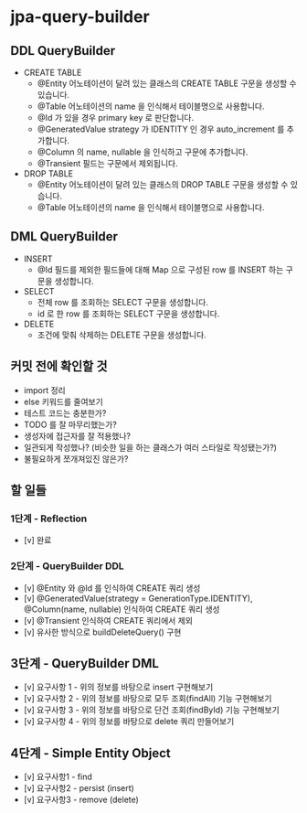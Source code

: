 # jpa-query-builder

## DDL QueryBuilder

* CREATE TABLE
    * @Entity 어노테이션이 달려 있는 클래스의 CREATE TABLE 구문을 생성할 수 있습니다.
    * @Table 어노테이션의 name 을 인식해서 테이블명으로 사용합니다.
    * @Id 가 있을 경우 primary key 로 판단합니다.
    * @GeneratedValue strategy 가 IDENTITY 인 경우 auto_increment 를 추가합니다.
    * @Column 의 name, nullable 을 인식하고 구문에 추가합니다.
    * @Transient 필드는 구문에서 제외됩니다.
* DROP TABLE
    * @Entity 어노테이션이 달려 있는 클래스의 DROP TABLE 구문을 생성할 수 있습니다.
    * @Table 어노테이션의 name 을 인식해서 테이블명으로 사용합니다.

## DML QueryBuilder

* INSERT
    * @Id 필드를 제외한 필드들에 대해 Map 으로 구성된 row 를 INSERT 하는 구문을 생성합니다.
* SELECT
    * 전체 row 를 조회하는 SELECT 구문을 생성합니다.
    * id 로 한 row 를 조회하는 SELECT 구문을 생성합니다.
* DELETE
    * 조건에 맞춰 삭제하는 DELETE 구문을 생성합니다.

## 커밋 전에 확인할 것

* import 정리
* else 키워드를 줄여보기
* 테스트 코드는 충분한가?
* TODO 를 잘 마무리했는가?
* 생성자에 접근자를 잘 적용했나?
* 일관되게 작성했나? (비슷한 일을 하는 클래스가 여러 스타일로 작성됐는가?)
* 불필요하게 쪼개져있진 않은가?

## 할 일들

### 1단계 - Reflection

- [v] 완료

### 2단계 - QueryBuilder DDL

- [v] @Entity 와 @Id 를 인식하여 CREATE 쿼리 생성
- [v] @GeneratedValue(strategy = GenerationType.IDENTITY), @Column(name, nullable) 인식하여 CREATE 쿼리 생성
- [v] @Transient 인식하여 CREATE 쿼리에서 제외
- [v] 유사한 방식으로 buildDeleteQuery() 구현

## 3단계 - QueryBuilder DML

- [v] 요구사항 1 - 위의 정보를 바탕으로 insert 구현해보기
- [v] 요구사항 2 - 위의 정보를 바탕으로 모두 조회(findAll) 기능 구현해보기
- [v] 요구사항 3 - 위의 정보를 바탕으로 단건 조회(findById) 기능 구현해보기
- [v] 요구사항 4 - 위의 정보를 바탕으로 delete 쿼리 만들어보기

## 4단계 - Simple Entity Object

- [v] 요구사항1 - find
- [v] 요구사항2 - persist (insert)
- [v] 요구사항3 - remove (delete)
